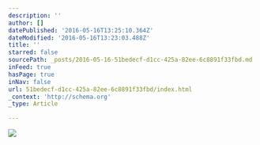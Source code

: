 ```yaml
---
description: ''
author: []
datePublished: '2016-05-16T13:25:10.364Z'
dateModified: '2016-05-16T13:23:03.488Z'
title: ''
starred: false
sourcePath: _posts/2016-05-16-51bedecf-d1cc-425a-82ee-6c8891f33fbd.md
inFeed: true
hasPage: true
inNav: false
url: 51bedecf-d1cc-425a-82ee-6c8891f33fbd/index.html
_context: 'http://schema.org'
_type: Article

---
```

![](https://the-grid-user-content.s3-us-west-2.amazonaws.com/10d0cc15-3983-4709-811e-58dca118ac3f.jpg)